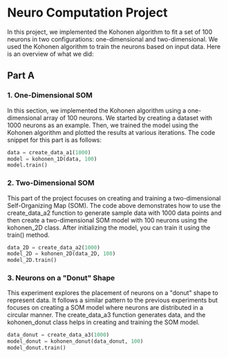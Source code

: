 # Neuro Computation Project
In this project, we implemented the Kohonen algorithm to fit a set of 100 neurons in two configurations: one-dimensional and two-dimensional. We used the Kohonen algorithm to train the neurons based on input data. Here is an overview of what we did:
## Part A

### 1. One-Dimensional SOM

In this section, we implemented the Kohonen algorithm using a one-dimensional array of 100 neurons. We started by creating a dataset with 1000 neurons as an example. Then, we trained the model using the Kohonen algorithm and plotted the results at various iterations. The code snippet for this part is as follows:
```python
data = create_data_a1(1000)
model = kohonen_1D(data, 100)
model.train()
```

### 2. Two-Dimensional SOM

This part of the project focuses on creating and training a two-dimensional Self-Organizing Map (SOM). The code above demonstrates how to use the create_data_a2 function to generate sample data with 1000 data points and then create a two-dimensional SOM model with 100 neurons using the kohonen_2D class. After initializing the model, you can train it using the train() method.

```python
data_2D = create_data_a2(1000)
model_2D = kohonen_2D(data_2D, 100)
model_2D.train()
```

### 3. Neurons on a "Donut" Shape

This experiment explores the placement of neurons on a "donut" shape to represent data. It follows a similar pattern to the previous experiments but focuses on creating a SOM model where neurons are distributed in a circular manner. The create_data_a3 function generates data, and the kohonen_donut class helps in creating and training the SOM model.

```python
data_donut = create_data_a3(1000)
model_donut = kohonen_donut(data_donut, 100)
model_donut.train()
```













